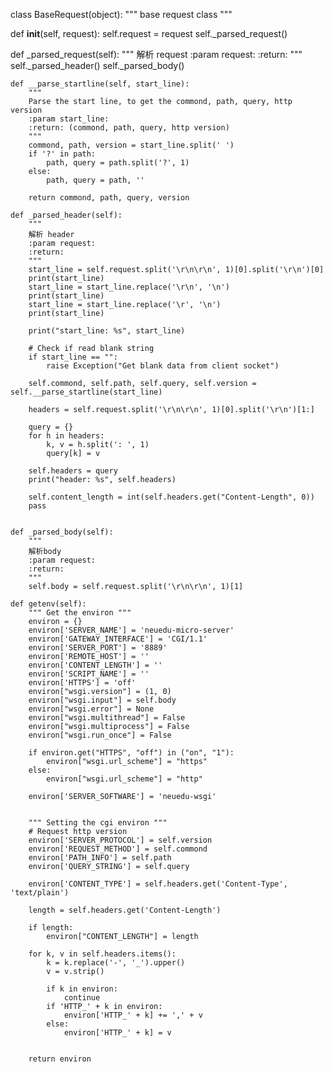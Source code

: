 class BaseRequest(object):
    """
    base request class
    """

  def __init__(self, request):
        self.request = request
        self._parsed_request()

  def _parsed_request(self):
        """
        解析 request
        :param request:
        :return:
        """
        self._parsed_header()
        self._parsed_body()

    def __parse_startline(self, start_line):
        """
        Parse the start line, to get the commond, path, query, http version
        :param start_line:
        :return: (commond, path, query, http version)
        """
        commond, path, version = start_line.split(' ')
        if '?' in path:
            path, query = path.split('?', 1)
        else:
            path, query = path, ''

        return commond, path, query, version

    def _parsed_header(self):
        """
        解析 header
        :param request:
        :return:
        """
        start_line = self.request.split('\r\n\r\n', 1)[0].split('\r\n')[0]
        print(start_line)
        start_line = start_line.replace('\r\n', '\n')
        print(start_line)
        start_line = start_line.replace('\r', '\n')
        print(start_line)

        print("start_line: %s", start_line)

        # Check if read blank string
        if start_line == "":
            raise Exception("Get blank data from client socket")

        self.commond, self.path, self.query, self.version = self.__parse_startline(start_line)

        headers = self.request.split('\r\n\r\n', 1)[0].split('\r\n')[1:]

        query = {}
        for h in headers:
            k, v = h.split(': ', 1)
            query[k] = v

        self.headers = query
        print("header: %s", self.headers)

        self.content_length = int(self.headers.get("Content-Length", 0))
        pass


    def _parsed_body(self):
        """
        解析body
        :param request:
        :return:
        """
        self.body = self.request.split('\r\n\r\n', 1)[1]

    def getenv(self):
        """ Get the environ """
        environ = {}
        environ['SERVER_NAME'] = 'neuedu-micro-server'
        environ['GATEWAY_INTERFACE'] = 'CGI/1.1'
        environ['SERVER_PORT'] = '8889'
        environ['REMOTE_HOST'] = ''
        environ['CONTENT_LENGTH'] = ''
        environ['SCRIPT_NAME'] = ''
        environ['HTTPS'] = 'off'
        environ["wsgi.version"] = (1, 0)
        environ["wsgi.input"] = self.body
        environ["wsgi.error"] = None
        environ["wsgi.multithread"] = False
        environ["wsgi.multiprocess"] = False
        environ["wsgi.run_once"] = False

        if environ.get("HTTPS", "off") in ("on", "1"):
            environ["wsgi.url_scheme"] = "https"
        else:
            environ["wsgi.url_scheme"] = "http"

        environ['SERVER_SOFTWARE'] = 'neuedu-wsgi'


        """ Setting the cgi environ """
        # Request http version
        environ['SERVER_PROTOCOL'] = self.version
        environ['REQUEST_METHOD'] = self.commond
        environ['PATH_INFO'] = self.path
        environ['QUERY_STRING'] = self.query

        environ['CONTENT_TYPE'] = self.headers.get('Content-Type', 'text/plain')

        length = self.headers.get('Content-Length')

        if length:
            environ["CONTENT_LENGTH"] = length

        for k, v in self.headers.items():
            k = k.replace('-', '_').upper()
            v = v.strip()

            if k in environ:
                continue
            if 'HTTP_' + k in environ:
                environ['HTTP_' + k] += ',' + v
            else:
                environ['HTTP_' + k] = v


        return environ